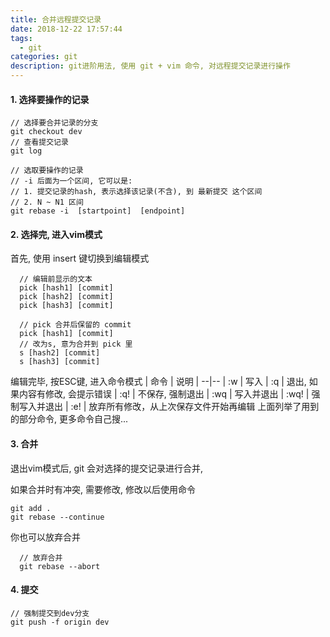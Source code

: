 ```yaml
---
title: 合并远程提交记录
date: 2018-12-22 17:57:44
tags: 
  - git
categories: git
description: git进阶用法, 使用 git + vim 命令, 对远程提交记录进行操作
---
```

#### 1. 选择要操作的记录
```git
// 选择要合并记录的分支
git checkout dev
// 查看提交记录
git log

// 选取要操作的记录
// -i 后面为一个区间, 它可以是:
// 1. 提交记录的hash, 表示选择该记录(不含), 到 最新提交 这个区间
// 2. N ~ N1 区间
git rebase -i  [startpoint]  [endpoint]

```
<!-- more -->
#### 2. 选择完, 进入vim模式

首先, 使用 insert 键切换到编辑模式

```vim
  // 编辑前显示的文本
  pick [hash1] [commit]
  pick [hash2] [commit]
  pick [hash3] [commit]
  
  // pick 合并后保留的 commit
  pick [hash1] [commit]
  // 改为s, 意为合并到 pick 里
  s [hash2] [commit]
  s [hash3] [commit]
```

编辑完毕, 按ESC键, 进入命令模式
| 命令 | 说明 |
--|--
| :w | 写入
| :q | 退出, 如果内容有修改, 会提示错误 
| :q! | 不保存, 强制退出
| :wq | 写入并退出 
| :wq! | 强制写入并退出 
| :e! | 放弃所有修改，从上次保存文件开始再编辑
上面列举了用到的部分命令, 更多命令自己搜...

#### 3. 合并
退出vim模式后, git 会对选择的提交记录进行合并,

如果合并时有冲突, 需要修改, 修改以后使用命令
```git
git add .
git rebase --continue
```
你也可以放弃合并
```git
  // 放弃合并
  git rebase --abort
```

#### 4. 提交
```git
// 强制提交到dev分支
git push -f origin dev
```

